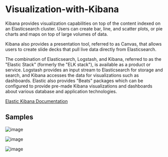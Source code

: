 # Visualization-with-Kibana

Kibana provides visualization capabilities on top of the content indexed on an Elasticsearch cluster. Users can create bar, line, and scatter plots, or pie charts and maps on top of large volumes of data.

Kibana also provides a presentation tool, referred to as Canvas, that allows users to create slide decks that pull live data directly from Elasticsearch.

The combination of Elasticsearch, Logstash, and Kibana, referred to as the "Elastic Stack" (formerly the "ELK stack"), is available as a product or service. Logstash provides an input stream to Elasticsearch for storage and search, and Kibana accesses the data for visualizations such as dashboards. Elastic also provides "Beats" packages which can be configured to provide pre-made Kibana visualizations and dashboards about various database and application technologies.

[Elastic Kibana Documentation](https://www.elastic.co/guide/en/kibana/current/introduction.html)

## Samples

![image](https://github.com/basel-ay/Visualization-with-Kibana/assets/64821137/81635914-68fb-4762-b59c-9d8fbb9d70ef)

![image](https://github.com/basel-ay/Visualization-with-Kibana/assets/64821137/33b8dfd2-5aaf-42b1-a00d-f04434833dc8)

![image](https://github.com/basel-ay/Visualization-with-Kibana/assets/64821137/8c3a2b9c-724a-4d2c-a24d-d92b1580d542)

